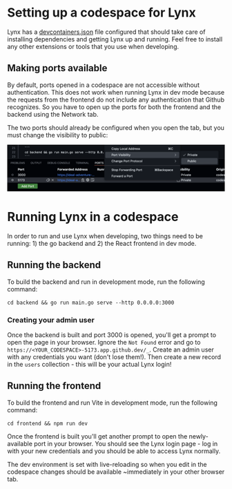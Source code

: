 # Setting up a codespace for Lynx

Lynx has a [devcontainers.json](/.devcontainer/devcontainer.json) file configured that should take care of installing dependencies and getting Lynx up and running. Feel free to install any other extensions or tools that you use when developing.

## Making ports available

By default, ports opened in a codespace are not accessible without authentication. This does not work when running Lynx in dev mode because the requests from the frontend do not include any authentication that Github recognizes. So you have to open up the ports for both the frontend and the backend using the Network tab.

The two ports should already be configured when you open the tab, but you must change the visibility to public:

![img](codespaces_ports.png)

# Running Lynx in a codespace

In order to run and use Lynx when developing, two things need to be running: 1) the go backend and 2) the React frontend in dev mode.

## Running the backend 

To build the backend and run in development mode, run the following command: 

```
cd backend && go run main.go serve --http 0.0.0.0:3000
```


### Creating your admin user

Once the backend is built and port 3000 is opened, you'll get a prompt to open the page in your browser. Ignore the `Not Found` error and go to `https://<YOUR_CODESPACE>-5173.app.github.dev/_`. Create an admin user with any credentials you want (don't lose them!). Then create a new record in the `users` collection - this will be your actual Lynx login!

## Running the frontend 
To build the frontend and run Vite in development mode, run the following command: 

```
cd frontend && npm run dev
```

Once the frontend is built you'll get another prompt to open the newly-available port in your browser. You should see the Lynx login page - log in with your new credentials and you should be able to access Lynx normally.

The dev environment is set with live-reloading so when you edit in the codespace changes should be available ~immediately in your other browser tab.